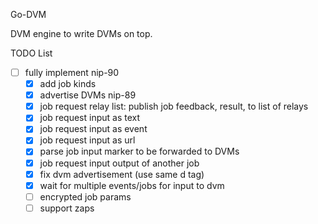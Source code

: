 Go-DVM

DVM engine to write DVMs on top.

TODO List
- [ ] fully implement nip-90
  - [x] add job kinds 
  - [x] advertise DVMs nip-89
  - [x] job request relay list: publish job feedback, result, to list of relays
  - [x] job request input as text
  - [x] job request input as event
  - [x] job request input as url
  - [x] parse job input marker to be forwarded to DVMs
  - [x] job request input output of another job
  - [x] fix dvm advertisement (use same d tag)
  - [x] wait for multiple events/jobs for input to dvm
  - [ ] encrypted job params
  - [ ] support zaps